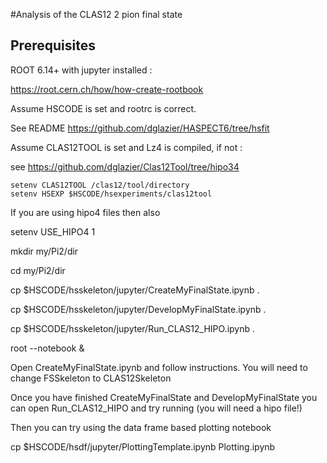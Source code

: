 #Analysis of the CLAS12 2 pion final state

## Prerequisites

ROOT 6.14+ with jupyter installed :

https://root.cern.ch/how/how-create-rootbook

Assume HSCODE is set and rootrc is correct.

See README https://github.com/dglazier/HASPECT6/tree/hsfit

Assume CLAS12TOOL is set and Lz4 is compiled, if not :

see https://github.com/dglazier/Clas12Tool/tree/hipo34

    setenv CLAS12TOOL /clas12/tool/directory
    setenv HSEXP $HSCODE/hsexperiments/clas12tool

If you are using hipo4 files then also

   setenv USE_HIPO4 1

mkdir my/Pi2/dir

cd my/Pi2/dir

cp $HSCODE/hsskeleton/jupyter/CreateMyFinalState.ipynb .

cp $HSCODE/hsskeleton/jupyter/DevelopMyFinalState.ipynb  .

cp $HSCODE/hsskeleton/jupyter/Run_CLAS12_HIPO.ipynb  .

root --notebook &

Open CreateMyFinalState.ipynb and follow instructions.
     You will need to change FSSkeleton to CLAS12Skeleton


Once you have finished CreateMyFinalState and DevelopMyFinalState you can open Run_CLAS12_HIPO and try running (you will need a hipo file!)

Then you can try using the data frame based plotting notebook

cp $HSCODE/hsdf/jupyter/PlottingTemplate.ipynb Plotting.ipynb

